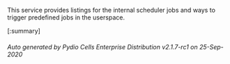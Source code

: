 






This service provides listings for the internal scheduler jobs and ways to trigger predefined jobs in the userspace.

[:summary]

###### Auto generated by Pydio Cells Enterprise Distribution v2.1.7-rc1 on 25-Sep-2020
